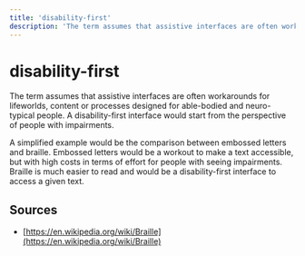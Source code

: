 ```yaml
---
title: 'disability-first'
description: 'The term assumes that assistive interfaces are often workarounds for lifeworlds, content or processes designed for able-bodied and neuro-typical people. A disability-first interface would start from the perspective of people with impairments.'
---
```


# disability-first
The term assumes that assistive interfaces are often workarounds for lifeworlds, content or processes designed for able-bodied and neuro-typical people. A disability-first interface would start from the perspective of people with impairments.

A simplified example would be the comparison between embossed letters and braille. Embossed letters would be a workout to make a text accessible, but with high costs in terms of effort for people with seeing impairments. Braille is much easier to read and would be a disability-first interface to access a given text.

## Sources
- [https://en.wikipedia.org/wiki/Braille](https://en.wikipedia.org/wiki/Braille)
